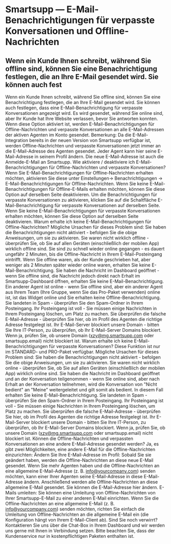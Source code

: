 # Smartsupp — E-Mail-Benachrichtigungen für verpasste Konversationen und Offline-Nachrichten
## Wenn ein Kunde Ihnen schreibt, während Sie offline sind, können Sie eine Benachrichtigung festlegen, die an Ihre E-Mail gesendet wird. Sie können auch fest
Wenn ein Kunde Ihnen schreibt, während Sie offline sind, können Sie eine Benachrichtigung festlegen, die an Ihre E-Mail gesendet wird. Sie können auch festlegen, dass eine E-Mail-Benachrichtigung für verpasste Konversationen angezeigt wird. Es wird gesendet, während Sie online sind, aber Ihr Kunde hat Ihre Website verlassen, bevor Sie antworten konnten.
Wenn diese Option aktiviert ist, werden E-Mail-Benachrichtigungen für Offline-Nachrichten und verpasste Konversationen an alle E-Mail-Adressen der aktiven Agenten im Konto gesendet.
Bemerkung: Da die E-Mail-Integration bereits in der neuen Version von Smartsupp verfügbar ist, werden Offline-Nachrichten und verpasste Konversationen jetzt immer an die E-Mail-Adresse des Agenten gesendet. Jeder Agent kann hier seine E-Mail-Adresse in seinem Profil ändern. Die neue E-Mail-Adresse ist auch die Anmelde-E-Mail an Smartsupp. 
Wie aktiviere / deaktiviere ich E-Mail-Benachrichtigungen für Offline-Nachrichten und verpasste Konversationen? 
Wenn Sie E-Mail-Benachrichtigungen für Offline-Nachrichten erhalten möchten, aktivieren Sie diese unter Einstellungen→ Benachrichtigungen → E-Mail-Benachrichtigungen für Offline-Nachrichten. Wenn Sie keine E-Mail-Benachrichtigungen für Offline-E-Mails erhalten möchten, können Sie diese Option auf derselben Seite deaktivieren. 
Um die Benachrichtigungen für verpasste Konversationen zu aktivieren, klicken Sie auf die Schaltfläche E-Mail-Benachrichtigung für verpasste Konversationen auf derselben Seite. Wenn Sie keine E-Mail-Benachrichtigungen für verpasste Konversationen erhalten möchten, können Sie diese Option auf derselben Seite deaktivieren.
Warum erhalte ich keine E-Mail-Benachrichtigungen für Offline-Nachrichten?
Mögliche Ursachen für dieses Problem sind:
Sie haben die Benachrichtigungen nicht aktiviert - befolgen Sie die obige Anweisungen, um sie zu aktivieren.
Sie waren nicht wirklich offline - überprüfen Sie, ob Sie auf allen Geräten (einschließlich der mobilen App) wirklich offline sind.
Sie sind zu schnell wieder online gegangen - es dauert ungefähr 2 Minuten, bis die Offline-Nachricht in Ihrem E-Mail-Posteingang eintrifft. Wenn Sie offline waren, als der Kunde geschrieben hat, aber weniger als 2 Minuten später wieder online waren, erhalten Sie keine E-Mail-Benachrichtigung.
Sie haben die Nachricht im Dashboard geöffnet - wenn Sie offline sind, die Nachricht jedoch direkt nach Erhalt im Smartsupp-Dashboard öffnen, erhalten Sie keine E-Mail-Benachrichtigung.
Ein anderer Agent ist online - wenn Sie offline sind, aber ein anderer Agent aus Ihrem Team (Ihre Gruppe, wenn Sie das Pro-Paket verwenden) online ist, ist das Widget online und Sie erhalten keine Offline-Benachrichtigung.
Sie landeten in Spam - überprüfen Sie den Spam-Ordner in Ihrem Posteingang.
Ihr Posteingang ist voll - Sie müssen einige Nachrichten in Ihrem Posteingang löschen, um Platz zu machen.
Sie überprüfen die falsche E-Mail-Adresse - überprüfen Sie hier, ob im Profil des Agenten die richtige Adresse festgelegt ist.
Ihr E-Mail-Server blockiert unsere Domain - bitten Sie Ihre IT-Person, zu überprüfen, ob Ihr E-Mail-Server Domains blockiert. Wenn ja, prüfen Sie, ob unsere Domain (xzy@mg.smartsupp.com oder smartsupp.email) nicht blockiert ist.
Warum erhalte ich keine E-Mail-Benachrichtigungen für verpasste Konversationen?
Diese Funktion ist nur im STANDARD- und PRO-Paket verfügbar.
Mögliche Ursachen für dieses Problem sind:
Sie haben die Benachrichtigungen nicht aktiviert - befolgen Sie die obige Anweisungen, um sie zu aktivieren.
Sie waren nicht wirklich online - überprüfen Sie, ob Sie auf allen Geräten (einschließlich der mobilen App) wirklich online sind.
Sie haben die Nachricht im Dashboard geöffnet und an der Konversation teilgenommen - wenn Sie online sind, aber nach Erhalt an der Konversation teilnehmen, wird die Konversation von "Nicht bedient" an "Meine" weitergeleitet und gilt somit als bedient. In diesem Fall erhalten Sie keine E-Mail-Benachrichtigung.
Sie landeten in Spam - überprüfen Sie den Spam-Ordner in Ihrem Posteingang.
Ihr Posteingang ist voll - Sie müssen einige Nachrichten in Ihrem Posteingang löschen, um Platz zu machen.
Sie überprüfen die falsche E-Mail-Adresse - überprüfen Sie hier, ob im Profil des Agenten die richtige Adresse festgelegt ist.
Ihr E-Mail-Server blockiert unsere Domain - bitten Sie Ihre IT-Person, zu überprüfen, ob Ihr E-Mail-Server Domains blockiert. Wenn ja, prüfen Sie, ob unsere Domain (xzy@mg.smartsupp.com oder smartsupp.email) nicht blockiert ist.
Können die Offline-Nachrichten und verpassten Konversationen an eine andere E-Mail-Adresse gesendet werden?
Ja, es gibt zwei Möglichkeiten, eine andere E-Mail für die Offline-Nachrichten einzurichten:
Ändern Sie Ihre E-Mail-Adresse im Profil: Sobald Sie sie geändert haben, werden die Offline-Nachrichten an diese neue E-Mail gesendet. Wenn Sie mehr Agenten haben und die Offline-Nachrichten an eine allgemeine E-Mail-Adresse (z. B. info@yourcompany.com) senden möchten, kann einer Ihrer Agenten seine E-Mail-Adresse in diese E-Mail-Adresse ändern. Anschließend werden alle Offline-Nachrichten an diese allgemeine E-Mail gesendet. Sie können die E-Mail-Adresse hier ändern. 
E-Mails umleiten: Sie können eine Umleitung von Offline-Nachrichten von Ihrer Smartsupp-E-Mail zu einer anderen E-Mail einrichten. Wenn Sie die Offline-Nachrichten an eine allgemeine E-Mail (z. B. info@yourcompany.com) senden möchten, richten Sie einfach die Umleitung von Offline-Nachrichten an die allgemeine E-Mail ein (die Konfiguration hängt von Ihrem E-Mail-Client ab).
Sind Sie noch verwirrt? Kontaktieren Sie uns über die Chat-Box in Ihrem Dashboard und wir werden uns gerne mit Ihnen in Verbindung setzen. Bitte beachten Sie, dass der Kundenservice nur in kostenpflichtigen Paketen enthalten ist.

